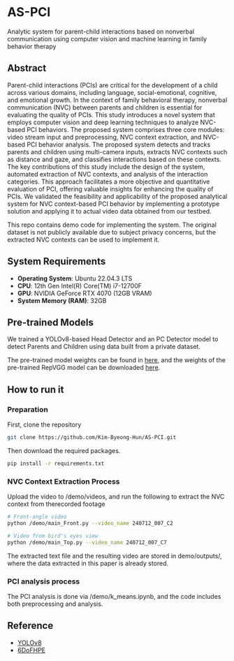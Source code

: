 # AS-PCI
Analytic system for parent-child interactions based on nonverbal communication using computer vision and machine learning in family behavior therapy

## Abstract
Parent-child interactions (PCIs) are critical for the development of a child across various domains, including language, social-emotional, cognitive, and emotional growth. In the context of family behavioral therapy, nonverbal communication (NVC) between parents and children is essential for evaluating the quality of PCIs. This study introduces a novel system that employs computer vision and deep learning techniques to analyze NVC-based PCI behaviors. The proposed system comprises three core modules: video stream input and preprocessing, NVC context extraction, and NVC-based PCI behavior analysis. The proposed system detects and tracks parents and children using multi-camera inputs, extracts NVC contexts such as distance and gaze, and classifies interactions based on these contexts. The key contributions of this study include the design of the system, automated extraction of NVC contexts, and analysis of the interaction categories. This approach facilitates a more objective and quantitative evaluation of PCI, offering valuable insights for enhancing the quality of PCIs. We validated the feasibility and applicability of the proposed analytical system for NVC context-based PCI behavior by implementing a prototype solution and applying it to actual video data obtained from our testbed.

This repo contains demo code for implementing the system. The original dataset is not publicly available due to subject privacy concerns, but the extracted NVC contexts can be used to implement it.

## System Requirements
- **Operating System**: Ubuntu 22.04.3 LTS
- **CPU**: 12th Gen Intel(R) Core(TM) i7-12700F
- **GPU**: NVIDIA GeForce RTX 4070 (12GB VRAM)
- **System Memory (RAM)**: 32GB

## Pre-trained Models
We trained a YOLOv8-based Head Detector and an PC Detector model to detect Parents and Children using data built from a private dataset.

The pre-trained model weights can be found in [here](https://github.com/Kim-Byeong-Hun/AS-PCI/tree/main/demo/weights), and the weights of the pre-trained RepVGG model can be downloaded [here](https://drive.google.com/drive/folders/1Du7GPb3Xf2eb5ZbWnXhbSFQxC1B3K7fG?usp=sharing).

## How to run it

### Preparation
First, clone the repository
```bash
git clone https://github.com/Kim-Byeong-Hun/AS-PCI.git
```
Then download the required packages.
```bash
pip install -r requirements.txt
```

### NVC Context Extraction Process
Upload the video to /demo/videos, and run the following to extract the NVC context from therecorded footage
```bash
# Front-angle video
python /demo/main_Front.py --video_name 240712_007_C2

# Video from bird's eyes view
python /demo/main_Top.py --video_name 240712_007_C7
```
The extracted text file and the resulting video are stored in demo/outputs/, where the data extracted in this paper is already stored.

### PCI analysis process
The PCI analysis is done via /demo/k_means.ipynb, and the code includes both preprocessing and analysis.

## Reference
- [YOLOv8](https://github.com/ultralytics/ultralytics)
- [6DoFHPE](https://github.com/Redhwan-A/6DoFHPE)
